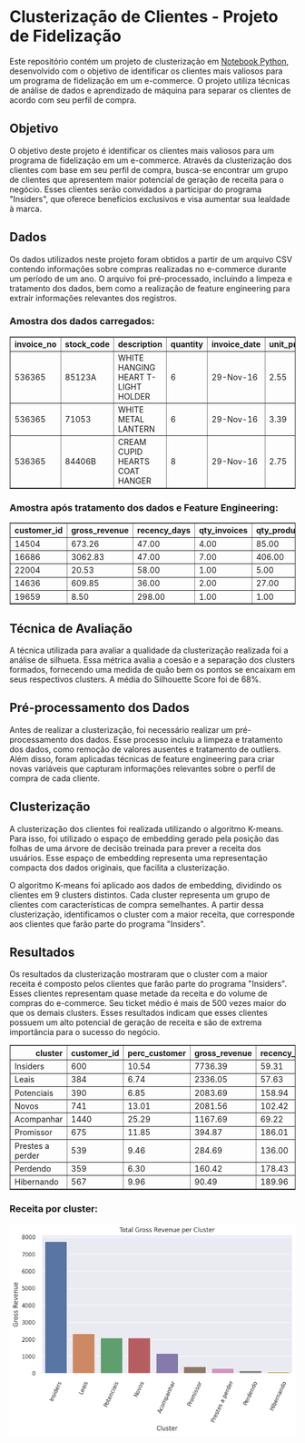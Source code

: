 # Clusterização de Clientes - Projeto de Fidelização
Este repositório contém um projeto de clusterização em [Notebook Python](https://github.com/julianichagas/portfolio/blob/main/Cluster%20Insiders/Cluster%20Insiders.ipynb), desenvolvido com o objetivo de identificar os clientes mais valiosos para um programa de fidelização em um e-commerce. O projeto utiliza técnicas de análise de dados e aprendizado de máquina para separar os clientes de acordo com seu perfil de compra.

## Objetivo
O objetivo deste projeto é identificar os clientes mais valiosos para um programa de fidelização em um e-commerce. Através da clusterização dos clientes com base em seu perfil de compra, busca-se encontrar um grupo de clientes que apresentem maior potencial de geração de receita para o negócio. Esses clientes serão convidados a participar do programa "Insiders", que oferece benefícios exclusivos e visa aumentar sua lealdade à marca.

## Dados
Os dados utilizados neste projeto foram obtidos a partir de um arquivo CSV contendo informações sobre compras realizadas no e-commerce durante um período de um ano. O arquivo foi pré-processado, incluindo a limpeza e tratamento dos dados, bem como a realização de feature engineering para extrair informações relevantes dos registros.

### Amostra dos dados carregados:
<table class="dataframe" border="1">
  <thead>
    <tr style="text-align: right;">
      <th>invoice_no</th>
      <th>stock_code</th>
      <th>description</th>
      <th>quantity</th>
      <th>invoice_date</th>
      <th>unit_price</th>
      <th>country</th>
      <th>customer_id</th>
    </tr>
  </thead>
  <tbody>
    <tr>
      <td>536365</td>
      <td>85123A</td>
      <td>WHITE HANGING HEART T-LIGHT HOLDER</td>
      <td>6</td>
      <td>29-Nov-16</td>
      <td>2.55</td>
      <td>United Kingdom</td>
      <td>17850.00</td>
    </tr>
    <tr>
      <td>536365</td>
      <td>71053</td>
      <td>WHITE METAL LANTERN</td>
      <td>6</td>
      <td>29-Nov-16</td>
      <td>3.39</td>
      <td>United Kingdom</td>
      <td>17850.00</td>
    </tr>
    <tr>
      <td>536365</td>
      <td>84406B</td>
      <td>CREAM CUPID HEARTS COAT HANGER</td>
      <td>8</td>
      <td>29-Nov-16</td>
      <td>2.75</td>
      <td>United Kingdom</td>
      <td>17850.00</td>
    </tr>
  </tbody>
</table>

### Amostra após tratamento dos dados e Feature Engineering:
<table class="dataframe" border="1">
  <thead>
    <tr style="text-align: right;">
      <th>customer_id</th>
      <th>gross_revenue</th>
      <th>recency_days</th>
      <th>qty_invoices</th>
      <th>qty_products</th>
      <th>qty_items</th>
      <th>frequency</th>
      <th>qty_returns</th>
    </tr>
  </thead>
  <tbody>
    <tr>
      <td>14504</td>
      <td>673.26</td>
      <td>47.00</td>
      <td>4.00</td>
      <td>85.00</td>
      <td>308.00</td>
      <td>0.02</td>
      <td>0.00</td>
    </tr>
    <tr>
      <td>16686</td>
      <td>3062.83</td>
      <td>47.00</td>
      <td>7.00</td>
      <td>406.00</td>
      <td>2030.00</td>
      <td>0.02</td>
      <td>5.00</td>
    </tr>
    <tr>
      <td>22004</td>
      <td>20.53</td>
      <td>58.00</td>
      <td>1.00</td>
      <td>5.00</td>
      <td>35.00</td>
      <td>1.00</td>
      <td>0.00</td>
    </tr>
    <tr>
      <td>14636</td>
      <td>609.85</td>
      <td>36.00</td>
      <td>2.00</td>
      <td>27.00</td>
      <td>241.00</td>
      <td>0.01</td>
      <td>0.00</td>
    </tr>
    <tr>
      <td>19659</td>
      <td>8.50</td>
      <td>298.00</td>
      <td>1.00</td>
      <td>1.00</td>
      <td>1.00</td>
      <td>1.00</td>
      <td>0.00</td>
    </tr>
  </tbody>
</table>

## Técnica de Avaliação
A técnica utilizada para avaliar a qualidade da clusterização realizada foi a análise de silhueta. Essa métrica avalia a coesão e a separação dos clusters formados, fornecendo uma medida de quão bem os pontos se encaixam em seus respectivos clusters. A média do Silhouette Score foi de 68%.

## Pré-processamento dos Dados
Antes de realizar a clusterização, foi necessário realizar um pré-processamento dos dados. Esse processo incluiu a limpeza e tratamento dos dados, como remoção de valores ausentes e tratamento de outliers. Além disso, foram aplicadas técnicas de feature engineering para criar novas variáveis que capturam informações relevantes sobre o perfil de compra de cada cliente.

## Clusterização
A clusterização dos clientes foi realizada utilizando o algoritmo K-means. Para isso, foi utilizado o espaço de embedding gerado pela posição das folhas de uma árvore de decisão treinada para prever a receita dos usuários. Esse espaço de embedding representa uma representação compacta dos dados originais, que facilita a clusterização.

O algoritmo K-means foi aplicado aos dados de embedding, dividindo os clientes em 9 clusters distintos. Cada cluster representa um grupo de clientes com características de compra semelhantes. A partir dessa clusterização, identificamos o cluster com a maior receita, que corresponde aos clientes que farão parte do programa "Insiders".

## Resultados
Os resultados da clusterização mostraram que o cluster com a maior receita é composto pelos clientes que farão parte do programa "Insiders". Esses clientes representam quase metade da receita e do volume de compras do e-commerce. Seu ticket médio é mais de 500 vezes maior do que os demais clusters. Esses resultados indicam que esses clientes possuem um alto potencial de geração de receita e são de extrema importância para o sucesso do negócio.

<table class="dataframe" border="1">
  <thead>
    <tr style="text-align: right;">
      <th>cluster</th>
      <th>customer_id</th>
      <th>perc_customer</th>
      <th>gross_revenue</th>
      <th>recency_days</th>
      <th>qty_products</th>
      <th>frequency</th>
      <th>qty_returns</th>
    </tr>
  </thead>
  <tbody>
    <tr>
      <td>Insiders</td>
      <td>600</td>
      <td>10.54</td>
      <td>7736.39</td>
      <td>59.31</td>
      <td>253.34</td>
      <td>0.26</td>
      <td>254.02</td>
    </tr>
    <tr>
      <td>Leais</td>
      <td>384</td>
      <td>6.74</td>
      <td>2336.05</td>
      <td>57.63</td>
      <td>69.10</td>
      <td>0.04</td>
      <td>45.11</td>
    </tr>
    <tr>
      <td>Potenciais</td>
      <td>390</td>
      <td>6.85</td>
      <td>2083.69</td>
      <td>158.94</td>
      <td>66.53</td>
      <td>1.06</td>
      <td>1.29</td>
    </tr>
    <tr>
      <td>Novos</td>
      <td>741</td>
      <td>13.01</td>
      <td>2081.56</td>
      <td>102.42</td>
      <td>152.82</td>
      <td>0.47</td>
      <td>0.31</td>
    </tr>
    <tr>
      <td>Acompanhar</td>
      <td>1440</td>
      <td>25.29</td>
      <td>1167.69</td>
      <td>69.22</td>
      <td>33.45</td>
      <td>0.03</td>
      <td>3.11</td>
    </tr>
    <tr>
      <td>Promissor</td>
      <td>675</td>
      <td>11.85</td>
      <td>394.87</td>
      <td>186.01</td>
      <td>28.71</td>
      <td>1.01</td>
      <td>1.88</td>
    </tr>
    <tr>
      <td>Prestes a perder</td>
      <td>539</td>
      <td>9.46</td>
      <td>284.69</td>
      <td>136.00</td>
      <td>14.50</td>
      <td>0.99</td>
      <td>2.83</td>
    </tr>
    <tr>
      <td>Perdendo</td>
      <td>359</td>
      <td>6.30</td>
      <td>160.42</td>
      <td>178.43</td>
      <td>6.96</td>
      <td>1.00</td>
      <td>0.76</td>
    </tr>
    <tr>
      <td>Hibernando</td>
      <td>567</td>
      <td>9.96</td>
      <td>90.49</td>
      <td>189.96</td>
      <td>1.99</td>
      <td>1.00</td>
      <td>0.13</td>
    </tr>
  </tbody>
</table>

### Receita por cluster:
<img src="https://github.com/julianichagas/portfolio/blob/main/Cluster%20Insiders/gross%20revenue.png">
